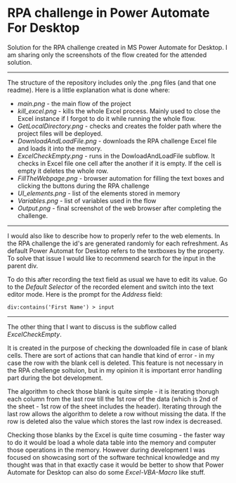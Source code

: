 # RPA challenge in Power Automate For Desktop

Solution for the RPA challenge created in MS Power Automate for Desktop.
I am sharing only the screenshots of the flow created for the attended solution.
___
The structure of the repository includes only the .png files (and that one readme). Here is a little explanation what is done where:
  * _main.png_ - the main flow of the project
  * _kill_excel.png_ - kills the whole Excel process. Mainly used to close the Excel instance if I forgot to do it while running the whole flow.
  * _GetLocalDirectory.png_ - checks and creates the folder path where the project files will be deployed.
  * _DownloadAndLoadFile.png_ - downloads the RPA challenge Excel file and loads it into the memory.
  * _ExcelCheckEmpty.png_ - runs in the DowloadAndLoadFile subflow. It checks in Excel file one cell after the another if it is empty. If the cell is empty it deletes the whole row.
  * _FillTheWebpage.png_ - browser automation for filling the text boxes and clicking the buttons during the RPA challenge
  * _UI_elements.png_ - list of the elements stored in memory
  * _Variables.png_ - list of variables used in the flow
  * _Output.png_ - final screenshot of the web browser after completing the challenge.

___
I would also like to describe how to properly refer to the web elements. In the RPA challenge the id's are generated randomly for each refreshment. As default Power Automat for Desktop refers to the textboxes by the property. To solve that issue I would like to recommend search for the input in the parent div.

To do this after recording the text field as usual we have to edit its value. Go to the *Default Selector* of the recorded element and switch into the text editor mode. Here is the prompt for the *Address* field:

`div:contains('First Name') > input`


___
The other thing that I want to discuss is the subflow called *ExcelCheckEmpty*.

It is created in the purpose of checking the downloaded file in case of blank cells. There are sort of actions that can handle that kind of error - in my case the row with the blank cell is deleted. This feature is not necessary in the RPA chellenge soltuion, but in my opinion it is important error handling part during the bot development. 

The algorithm to check those blank is quite simple - it is iterating thorugh each column from the last row till the 1st row of the data (which is 2nd of the sheet - 1st row of the sheet includes the header). Iterating through the last row allows the algorithm to delete a row without missing the data. If the row is deleted also the value which stores the last row index is decreased.

Checking those blanks by the Excel is quite time cosuming - the faster way to do it would be load a whole data table into the memory and computer those operations in the memory. However during development I was focused on showcasing sort of the software technical knowledge and my thought was that in that exactly case it would be better to show that Power Automate for Desktop can also do some *Excel-VBA-Macro* like stuff.
